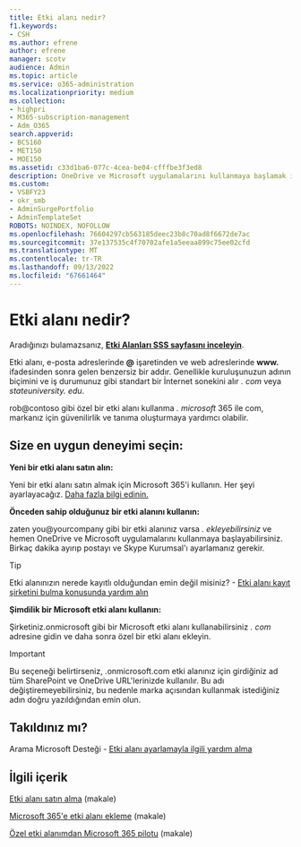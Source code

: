 ```yaml
---
title: Etki alanı nedir?
f1.keywords:
- CSH
ms.author: efrene
author: efrene
manager: scotv
audience: Admin
ms.topic: article
ms.service: o365-administration
ms.localizationpriority: medium
ms.collection:
- highpri
- M365-subscription-management
- Adm_O365
search.appverid:
- BCS160
- MET150
- MOE150
ms.assetid: c33d1ba6-077c-4cea-be04-cfffbe3f3ed8
description: OneDrive ve Microsoft uygulamalarını kullanmaya başlamak için etki alanının ne olduğunu ve etki alanı satın alabileceğinizi veya işletmenizin varsayılan etki alanını nasıl kullanabileceğinizi öğrenin.
ms.custom:
- VSBFY23
- okr_smb
- AdminSurgePortfolio
- AdminTemplateSet
ROBOTS: NOINDEX, NOFOLLOW
ms.openlocfilehash: 76604297cb563185deec23b8c70ad8f6672de7ac
ms.sourcegitcommit: 37e137535c4f70702afe1a5eeaa899c75ee02cfd
ms.translationtype: MT
ms.contentlocale: tr-TR
ms.lasthandoff: 09/13/2022
ms.locfileid: "67661464"
---
```

# <a name="what-is-a-domain"></a>Etki alanı nedir?

 Aradığınızı bulamazsanız, **[Etki Alanları SSS sayfasını inceleyin](../setup/domains-faq.yml)**. 
  
Etki alanı, e-posta adreslerinde **@** işaretinden ve web adreslerinde **www.** ifadesinden sonra gelen benzersiz bir addır. Genellikle kuruluşunuzun adının biçimini ve iş durumunuz gibi standart bir İnternet sonekini alır *.<span> com* veya *stateuniversity.<span> edu*. 
  
rob@contoso gibi özel bir etki alanı kullanma *.<span> microsoft* 365 ile com, markanız için güvenilirlik ve tanıma oluşturmaya yardımcı olabilir. 
  
## <a name="choose-the-experience-thats-best-for-you"></a>Size en uygun deneyimi seçin:

 **Yeni bir etki alanı satın alın:**
  
Yeni bir etki alanı satın almak için Microsoft 365'i kullanın. Her şeyi ayarlayacağız. [Daha fazla bilgi edinin.](buy-a-domain-name.md)
  
 **Önceden sahip olduğunuz bir etki alanını kullanın:**
  
zaten you@yourcompany gibi bir etki alanınız varsa  *.<span> ekleyebilirsiniz*  ve hemen OneDrive ve Microsoft uygulamalarını kullanmaya başlayabilirsiniz. Birkaç dakika ayırıp postayı ve Skype Kurumsal'ı ayarlamanız gerekir. 
  
> [!TIP]
> Etki alanınızın nerede kayıtlı olduğundan emin değil misiniz? - [Etki alanı kayıt şirketini bulma konusunda yardım alın](find-your-domain-registrar.md)
  
 **Şimdilik bir Microsoft etki alanı kullanın:**
  
Şirketiniz.onmicrosoft gibi bir Microsoft etki alanı kullanabilirsiniz  *.<span> com*  adresine gidin ve daha sonra özel bir etki alanı ekleyin. 
  
> [!IMPORTANT]
> Bu seçeneği belirtirseniz, .onmicrosoft.com etki alanınız için girdiğiniz ad tüm SharePoint ve OneDrive URL'lerinizde kullanılır. Bu adı değiştiremeyebilirsiniz, bu nedenle marka açısından kullanmak istediğiniz adın doğru yazıldığından emin olun. 
  
## <a name="feeling-stuck"></a>Takıldınız mı?

Arama Microsoft Desteği - [Etki alanı ayarlamayla ilgili yardım alma](../../business-video/get-help-support.md)

## <a name="related-content"></a>İlgili içerik

[Etki alanı satın alma](buy-a-domain-name.md) (makale)

[Microsoft 365'e etki alanı ekleme](../setup/add-domain.md) (makale)

[Özel etki alanımdan Microsoft 365 pilotu](../misc/pilot-microsoft-365-from-my-custom-domain.md) (makale)


